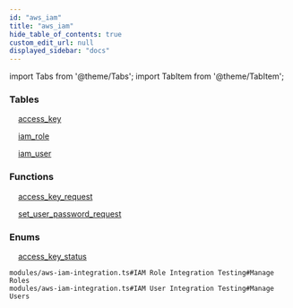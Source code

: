 ```yaml
---
id: "aws_iam"
title: "aws_iam"
hide_table_of_contents: true
custom_edit_url: null
displayed_sidebar: "docs"
---
```


import Tabs from '@theme/Tabs';
import TabItem from '@theme/TabItem';

<Tabs queryString="view">
  <TabItem value="components" label="Components" default>

### Tables

    [access_key](../../aws/tables/aws_iam_entity_access_key.AccessKey)

    [iam_role](../../aws/tables/aws_iam_entity_role.IamRole)

    [iam_user](../../aws/tables/aws_iam_entity_user.IamUser)

### Functions
    [access_key_request](../../aws/tables/aws_iam_rpcs_request.AccessKeyRequestRpc)

    [set_user_password_request](../../aws/tables/aws_iam_rpcs_set_password.SetUserPasswordRequestRpc)

### Enums
    [access_key_status](../../aws/enums/aws_iam_entity_access_key.accessKeyStatusEnum)

</TabItem>
  <TabItem value="code-examples" label="Code examples">

```testdoc
modules/aws-iam-integration.ts#IAM Role Integration Testing#Manage Roles
modules/aws-iam-integration.ts#IAM User Integration Testing#Manage Users
```

</TabItem>
</Tabs>
